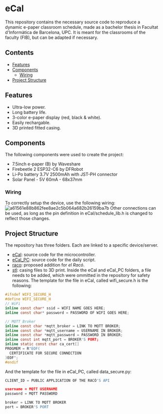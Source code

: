 # eCal
This repository contains the necessary source code to reproduce a dynamic e-paper classroom schedule, made as a bachelor thesis in Facultat d'Informàtica de Barcelona, UPC. It is meant for the classrooms of the faculty (FIB), but can be adapted if necessary.

## Contents
- [Features](#features)
- [Components](#components)
  * [Wiring](#wiring)
- [Project Structure](#project-structure)

## Features
- Ultra-low power.
- Long battery life.
- 3-color e-paper display (red, black & white).
- Easily rechargable.
- 3D printed fitted casing.

## Components
The following components were used to create the project:
- 7.5inch e-paper (B) by Waveshare
- Firebeetle 2 ESP32-C6 by DFRobot
- Li-Po battery 3.7V 2500mAh with JST-PH connector
- Solar Panel - 5V 60mA - 68x37mm

### Wiring
To correctly setup the device, use the following wiring:
![a61561e88b862fee8ae2c5b064a682b26159ba7b](https://github.com/user-attachments/assets/0f53115c-a3e0-4b9a-8cb7-ebed6a40a378)
Other connections can be used, as long as the pin definition in eCal/schedule_lib.h is changed to reflect those changes.

## Project Structure
The repository has three folders. Each are linked to a specific device/server.
- [eCal](https://github.com/ammmec/eCal/tree/main/eCal): source code for the microcontroller.
- [eCal_PC](https://github.com/ammmec/eCal/tree/main/eCal_PC): source code for the daily script.
- [raco](https://github.com/ammmec/eCal/tree/main/raco): proposed addition for _el Racó_.
- [stl](https://github.com/ammmec/eCal/tree/main/stl): casing files to 3D print.
Inside the eCal and eCal_PC folders, a file needs to be added, which were ommitted in the repository for safety reasons.
The template for the file in eCal, called wifi_secure.h is the following:
```C
#ifndef WIFI_SECURE_H
#define WIFI_SECURE_H
// WiFi
inline const char* ssid = WIFI NAME GOES HERE;
inline const char* password = PASSWORD OF WIFI GOES HERE;

// MQTT Broker
inline const char *mqtt_broker = LINK TO MQTT BROKER;
inline const char *mqtt_username = USERNAME IN BROKER;
inline const char *mqtt_password = PASSWORD IN BROKER;
inline const int mqtt_port = BROKER'S PORT;
inline static const char ca_cert[]
PROGMEM = R"EOF(
  CERTIFICATE FOR SECURE CONNECTION
)EOF";
#endif
```
And the template for the file in eCal_PC, called data_secure.py:
```python
CLIENT_ID = PUBLIC APPLICATION OF THE RACÓ'S API

username = MQTT USERNAME
password = MQTT PASSWORD

broker = LINK TO MQTT BROKER
port = BROKER'S PORT
```
